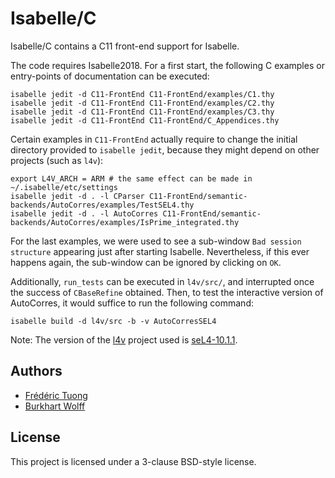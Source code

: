 # Isabelle/C

Isabelle/C contains a C11 front-end support for Isabelle.

The code requires Isabelle2018. For a first start, the following C examples or
entry-points of documentation can be executed:

```console
isabelle jedit -d C11-FrontEnd C11-FrontEnd/examples/C1.thy
isabelle jedit -d C11-FrontEnd C11-FrontEnd/examples/C2.thy
isabelle jedit -d C11-FrontEnd C11-FrontEnd/examples/C3.thy
isabelle jedit -d C11-FrontEnd C11-FrontEnd/C_Appendices.thy
```

Certain examples in ``C11-FrontEnd`` actually require to change the initial
directory provided to ``isabelle jedit``, because they might depend on other
projects (such as ``l4v``):

```console
export L4V_ARCH = ARM # the same effect can be made in ~/.isabelle/etc/settings
isabelle jedit -d . -l CParser C11-FrontEnd/semantic-backends/AutoCorres/examples/TestSEL4.thy
isabelle jedit -d . -l AutoCorres C11-FrontEnd/semantic-backends/AutoCorres/examples/IsPrime_integrated.thy
```

For the last examples, we were used to see a sub-window ``Bad session
structure`` appearing just after starting Isabelle. Nevertheless, if this ever
happens again, the sub-window can be ignored by clicking on ``OK``.

Additionally, ``run_tests`` can be executed in ``l4v/src/``, and interrupted
once the success of ``CBaseRefine`` obtained. Then, to test the interactive
version of AutoCorres, it would suffice to run the following command:
```console
isabelle build -d l4v/src -b -v AutoCorresSEL4
```

Note: The version of the [l4v](https://github.com/seL4/l4v/) project used is
[seL4-10.1.1](https://github.com/seL4/l4v/releases/tag/seL4-10.1.1).

## Authors
* [Frédéric Tuong](https://www.lri.fr/~ftuong/)
* [Burkhart Wolff](https://www.lri.fr/~wolff/)

## License
This project is licensed under a 3-clause BSD-style license.
